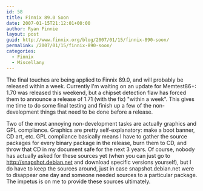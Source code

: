 ```yaml
---
id: 58
title: Finnix 89.0 Soon
date: 2007-01-15T21:12:01+00:00
author: Ryan Finnie
layout: post
guid: http://www.finnix.org/blog/2007/01/15/finnix-890-soon/
permalink: /2007/01/15/finnix-890-soon/
categories:
  - Finnix
  - Miscellany
---
```

The final touches are being applied to Finnix 89.0, and will probably be released within a week. Currently I'm waiting on an update for Memtest86+: 1.70 was released this weekend, but a chipset detection flaw has forced them to announce a release of 1.71 (with the fix) "within a week". This gives me time to do some final testing and finish up a few of the non-development things that need to be done before a release.

Two of the most annoying non-development tasks are actually graphics and GPL compliance. Graphics are pretty self-explanatory: make a boot banner, CD art, etc. GPL compliance basically means I have to gather the source packages for every binary package in the release, burn them to CD, and throw that CD in my document safe for the next 3 years. Of course, nobody has actually asked for these sources yet (when you can just go to <http://snapshot.debian.net> and download specific versions yourself), but I do have to keep the sources around, just in case snapshot.debian.net were to disappear one day and someone needed sources to a particular package. The impetus is on me to provide these sources ultimately.